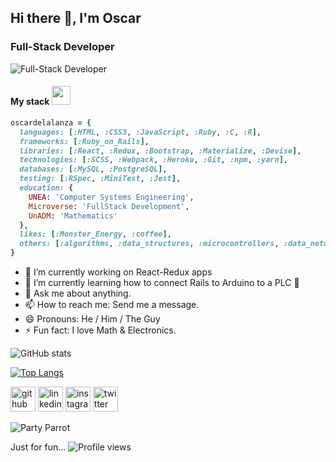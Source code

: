 ## Hi there 👋, I'm Oscar
### Full-Stack Developer
![Full-Stack Developer](https://pbs.twimg.com/profile_banners/3181264032/1573947043/1500x500)

#### My stack <img height=30 src="https://media1.giphy.com/media/xUA7bdpLxQhsSQdyog/giphy.gif">

```ruby
oscardelalanza = {
  languages: [:HTML, :CSS3, :JavaScript, :Ruby, :C, :R],
  frameworks: [:Ruby_on_Rails],
  libraries: [:React, :Redux, :Bootstrap, :Materialize, :Devise],
  technologies: [:SCSS, :Webpack, :Heroku, :Git, :npm, :yarn],
  databases: [:MySQL, :PostgreSQL],
  testing: [:RSpec, :MiniTest, :Jest],
  education: {
    UNEA: 'Computer Systems Engineering',
    Microverse: 'FullStack Development',
    UnADM: 'Mathematics'
  },
  likes: [:Monster_Energy, :coffee],
  others: [:algorithms, :data_structures, :microcontrollers, :data_networks, :electronics, :maths],
}
```

- 🔭 I’m currently working on React-Redux apps 
- 🌱 I’m currently learning how to connect Rails to Arduino to a PLC  🔌 
- 💬 Ask me about anything. 
- 📫 How to reach me: Send me a message. 
- 😄 Pronouns: He / Him / The Guy 
- ⚡ Fun fact: I love Math & Electronics.

<div>
  
![GitHub stats](https://github-readme-stats.vercel.app/api?username=oscardelalanza&show_icons=true&count_private=true&theme=radical)  
  
[![Top Langs](https://github-readme-stats.vercel.app/api/top-langs/?username=oscardelalanza&theme=merko&layout=compact)](https://github.com/anuraghazra/github-readme-stats)

</div>


<div>

[<img src='https://cdn.jsdelivr.net/npm/simple-icons@3.0.1/icons/github.svg' alt='github' height='40'>](https://github.com/oscardelalanza)
[<img src='https://cdn.jsdelivr.net/npm/simple-icons@3.0.1/icons/linkedin.svg' alt='linkedin' height='40'>](https://www.linkedin.com/in/oscardelalanza/)
[<img src='https://cdn.jsdelivr.net/npm/simple-icons@3.0.1/icons/instagram.svg' alt='instagram' height='40'>](https://www.instagram.com/oscardelalanza/)
[<img src='https://cdn.jsdelivr.net/npm/simple-icons@3.0.1/icons/twitter.svg' alt='twitter' height='40'>](https://twitter.com/oscardelalanza) 

</div>

![Party Parrot](https://media.tenor.com/images/c592e4929d53585b1b1a5522a4f8bb99/tenor.gif)

Just for fun... ![Profile views](https://gpvc.arturio.dev/oscardelalanza)
